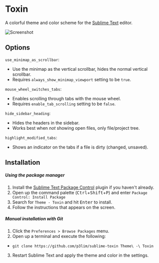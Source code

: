 # Toxin

A colorful theme and color scheme for the [Sublime Text](//sublimetext.com/) editor.

![Screenshot](https://cloud.githubusercontent.com/assets/26496/6737169/4608883c-ce6a-11e4-89d9-a19ce2742522.png)

## Options

`use_minimap_as_scrollbar`:
- Use the minimap as the vertical scrollbar, hides the normal vertical scrollbar.
- Requires `always_show_minimap_viewport` setting to be `true`.

`mouse_wheel_switches_tabs`:
- Enables scrolling through tabs with the mouse wheel.
- Requires `enable_tab_scrolling` setting to be `false`.

`hide_sidebar_heading`:
- Hides the headers in the sidebar.
- Works best when _not_ showing open files, only file/project tree.

`highlight_modified_tabs`:
- Shows an indicator on the tabs if a file is dirty (changed, unsaved).

## Installation

##### Using the package manager

1. Install the [Sublime Text Package Control](//packagecontrol.io/installation) plugin if you haven't already.
2. Open up the command palette (<kbd>Ctrl</kbd>+<kbd>Shift</kbd>+<kbd>P</kbd>) and enter `Package Control: Install Package`
3. Search for `Theme - Toxin` and hit <kbd>Enter</kbd> to install.
4. Follow the instructions that appears on the screen.

##### Manual installation with Git

1. Click the `Preferences > Browse Packages` menu.
2. Open up a terminal and execute the following:
 - `git clone https://github.com/p3lim/sublime-toxin Theme\ -\ Toxin`
3. Restart Sublime Text and apply the theme and color in the settings.

